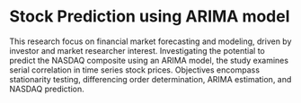 # Stock Prediction using ARIMA model

This research focus on financial market forecasting and modeling, driven by investor and market researcher interest. Investigating the potential to predict the NASDAQ composite using an ARIMA model, the study examines serial correlation in time series stock prices. Objectives encompass stationarity testing, differencing order determination, ARIMA estimation, and NASDAQ prediction.
